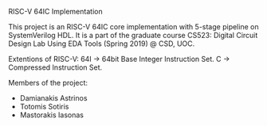 RISC-V 64IC Implementation 

This project is an RISC-V 64IC core implementation with 5-stage pipeline on SystemVerilog HDL.
It is a part of the graduate course CS523: Digital Circuit Design Lab Using EDA Tools (Spring 2019) @ CSD, UOC.

Extentions of RISC-V:
    64I -> 64bit Base Integer Instruction Set.
    C -> Compressed   Instruction Set.

Members of the project:
  - Damianakis Astrinos
  - Totomis Sotiris
  - Mastorakis Iasonas
